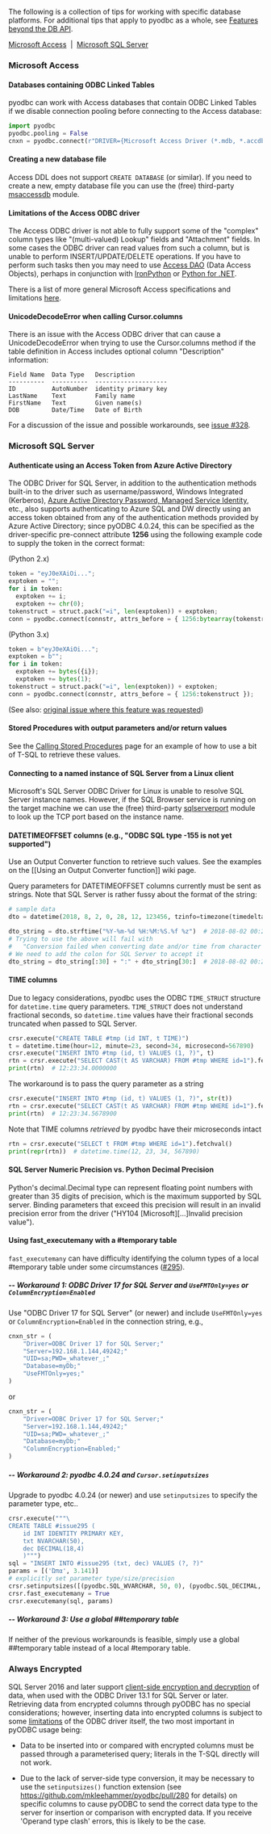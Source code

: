 The following is a collection of tips for working with specific database platforms. For additional tips that apply to pyodbc as a whole, see [Features beyond the DB API](https://github.com/mkleehammer/pyodbc/wiki/Features-beyond-the-DB-API).

[Microsoft Access](#microsoft-access)&nbsp;&nbsp;|&nbsp;&nbsp;[Microsoft SQL Server](#microsoft-sql-server)

### Microsoft Access

#### Databases containing ODBC Linked Tables

pyodbc can work with Access databases that contain ODBC Linked Tables if we disable connection pooling before connecting to the Access database:

```python
import pyodbc
pyodbc.pooling = False
cnxn = pyodbc.connect(r"DRIVER={Microsoft Access Driver (*.mdb, *.accdb)};DBQ= ... ")
```

#### Creating a new database file

Access DDL does not support `CREATE DATABASE` (or similar). If you need to create a new, empty database file you can use the (free) third-party [msaccessdb](https://github.com/gordthompson/msaccessdb) module.

#### Limitations of the Access ODBC driver

The Access ODBC driver is not able to fully support some of the "complex" column types like "(multi-valued) Lookup" fields and "Attachment" fields. In some cases the ODBC driver can read values from such a column, but is unable to perform INSERT/UPDATE/DELETE operations. If you have to perform such tasks then you may need to use [Access DAO](https://msdn.microsoft.com/en-us/library/office/dn124645.aspx) (Data Access Objects), perhaps in conjunction with [IronPython](https://github.com/IronLanguages/main/releases) or [Python for .NET](http://pythonnet.github.io/).

There is a list of more general Microsoft Access specifications and limitations [here](http://office.microsoft.com/en-ca/access-help/access-2010-specifications-HA010341462.aspx).

#### UnicodeDecodeError when calling Cursor.columns

There is an issue with the Access ODBC driver that can cause a UnicodeDecodeError when trying to use the Cursor.columns method if the table definition in Access includes optional column "Description" information:

```
Field Name  Data Type   Description
----------  ----------  --------------------
ID          AutoNumber  identity primary key
LastName    Text        Family name
FirstName   Text        Given name(s)
DOB         Date/Time   Date of Birth
```

For a discussion of the issue and possible workarounds, see [issue #328](https://github.com/mkleehammer/pyodbc/issues/328).

### Microsoft SQL Server

#### Authenticate using an Access Token from Azure Active Directory 

The ODBC Driver for SQL Server, in addition to the authentication methods built-in to the driver such as username/password, Windows Integrated (Kerberos), [Azure Active Directory Password, Managed Service Identity](https://docs.microsoft.com/en-us/sql/connect/odbc/using-azure-active-directory), etc., also supports authenticating to Azure SQL and DW directly using an access token obtained from any of the authentication methods provided by Azure Active Directory; since pyODBC 4.0.24, this can be specified as the driver-specific pre-connect attribute **1256** using the following example code to supply the token in the correct format:

(Python 2.x)

```python
token = "eyJ0eXAiOi...";
exptoken = "";
for i in token:
  exptoken += i;
  exptoken += chr(0);
tokenstruct = struct.pack("=i", len(exptoken)) + exptoken;
conn = pyodbc.connect(connstr, attrs_before = { 1256:bytearray(tokenstruct) });
```

(Python 3.x)

```python
token = b"eyJ0eXAiOi...";
exptoken = b"";
for i in token:
  exptoken += bytes({i});
  exptoken += bytes(1);
tokenstruct = struct.pack("=i", len(exptoken)) + exptoken;
conn = pyodbc.connect(connstr, attrs_before = { 1256:tokenstruct });
```
(See also: [original issue where this feature was requested](https://github.com/mkleehammer/pyodbc/issues/228))

#### Stored Procedures with output parameters and/or return values

See the [Calling Stored Procedures](https://github.com/mkleehammer/pyodbc/wiki/Calling-Stored-Procedures) page for an example of how to use a bit of T-SQL to retrieve these values.

#### Connecting to a named instance of SQL Server from a Linux client

Microsoft's SQL Server ODBC Driver for Linux is unable to resolve SQL Server instance names. However, if the SQL Browser service is running on the target machine we can use the (free) third-party [sqlserverport](https://github.com/gordthompson/sqlserverport) module to look up the TCP port based on the instance name.

#### DATETIMEOFFSET columns (e.g., "ODBC SQL type -155 is not yet supported")

Use an Output Converter function to retrieve such values. See the examples on the [[Using an Output Converter function]] wiki page.

Query parameters for DATETIMEOFFSET columns currently must be sent as strings. Note that SQL Server is rather fussy about the format of the string:

```python
# sample data
dto = datetime(2018, 8, 2, 0, 28, 12, 123456, tzinfo=timezone(timedelta(hours=-6)))

dto_string = dto.strftime("%Y-%m-%d %H:%M:%S.%f %z")  # 2018-08-02 00:28:12.123456 -0600
# Trying to use the above will fail with
#   "Conversion failed when converting date and/or time from character string."
# We need to add the colon for SQL Server to accept it
dto_string = dto_string[:30] + ":" + dto_string[30:]  # 2018-08-02 00:28:12.123456 -06:00
```

#### TIME columns

Due to legacy considerations, pyodbc uses the ODBC `TIME_STRUCT` structure for `datetime.time` query parameters. `TIME_STRUCT` does not understand fractional seconds, so `datetime.time` values have their fractional seconds truncated when passed to SQL Server.

```python
crsr.execute("CREATE TABLE #tmp (id INT, t TIME)")
t = datetime.time(hour=12, minute=23, second=34, microsecond=567890)
crsr.execute("INSERT INTO #tmp (id, t) VALUES (1, ?)", t)
rtn = crsr.execute("SELECT CAST(t AS VARCHAR) FROM #tmp WHERE id=1").fetchval()
print(rtn)  # 12:23:34.0000000
```

The workaround is to pass the query parameter as a string

```python
crsr.execute("INSERT INTO #tmp (id, t) VALUES (1, ?)", str(t))
rtn = crsr.execute("SELECT CAST(t AS VARCHAR) FROM #tmp WHERE id=1").fetchval()
print(rtn)  # 12:23:34.5678900
```

Note that TIME columns *retrieved* by pyodbc have their microseconds intact

```python
rtn = crsr.execute("SELECT t FROM #tmp WHERE id=1").fetchval()
print(repr(rtn))  # datetime.time(12, 23, 34, 567890)
```


#### SQL Server Numeric Precision vs. Python Decimal Precision

Python's decimal.Decimal type can represent floating point numbers with greater than 35 digits of precision, which is the maximum supported by SQL server. Binding parameters that exceed this precision will result in an invalid precision error from the driver ("HY104 [Microsoft][...]Invalid precision value"). 

#### Using fast_executemany with a #temporary table

`fast_executemany` can have difficulty identifying the column types of a local #temporary table under some circumstances ([#295](https://github.com/mkleehammer/pyodbc/issues/295)). 


##### -- Workaround 1: ODBC Driver 17 for SQL Server and `UseFMTOnly=yes` or `ColumnEncryption=Enabled`

Use "ODBC Driver 17 for SQL Server" (or newer) and include `UseFMTOnly=yes` or `ColumnEncryption=Enabled` in the connection string, e.g.,

```python
cnxn_str = (
    "Driver=ODBC Driver 17 for SQL Server;"
    "Server=192.168.1.144,49242;"
    "UID=sa;PWD=_whatever_;"
    "Database=myDb;"
    "UseFMTOnly=yes;"
)
```

or

```python
cnxn_str = (
    "Driver=ODBC Driver 17 for SQL Server;"
    "Server=192.168.1.144,49242;"
    "UID=sa;PWD=_whatever_;"
    "Database=myDb;"
    "ColumnEncryption=Enabled;"
)
```

##### -- Workaround 2: pyodbc 4.0.24 and `Cursor.setinputsizes`

Upgrade to pyodbc 4.0.24 (or newer) and use `setinputsizes` to specify the parameter type, etc..

```python
crsr.execute("""\
CREATE TABLE #issue295 (
    id INT IDENTITY PRIMARY KEY, 
    txt NVARCHAR(50), 
    dec DECIMAL(18,4)
    )""")
sql = "INSERT INTO #issue295 (txt, dec) VALUES (?, ?)"
params = [('Ώπα', 3.141)]
# explicitly set parameter type/size/precision
crsr.setinputsizes([(pyodbc.SQL_WVARCHAR, 50, 0), (pyodbc.SQL_DECIMAL, 18, 4)])
crsr.fast_executemany = True
crsr.executemany(sql, params)
```

##### -- Workaround 3: Use a global ##temporary table

If neither of the previous workarounds is feasible, simply use a global ##temporary table instead of a local #temporary table.

### Always Encrypted

SQL Server 2016 and later support [client-side encryption and decryption](https://docs.microsoft.com/en-us/sql/relational-databases/security/encryption/always-encrypted-database-engine) of data, when used with the ODBC Driver 13.1 for SQL Server or later. Retrieving data from encrypted columns through pyODBC has no special considerations; however, inserting data into encrypted columns is subject to some [limitations](https://docs.microsoft.com/en-us/sql/connect/odbc/using-always-encrypted-with-the-odbc-driver) of the ODBC driver itself, the two most important in pyODBC usage being:

- Data to be inserted into or compared with encrypted columns must be passed through a parameterised query; literals in the T-SQL directly will not work.

- Due to the lack of server-side type conversion, it may be necessary to use the `setinputsizes()` function extension (see https://github.com/mkleehammer/pyodbc/pull/280 for details) on specific columns to cause pyODBC to send the correct data type to the server for insertion or comparison with encrypted data. If you receive 'Operand type clash' errors, this is likely to be the case.
